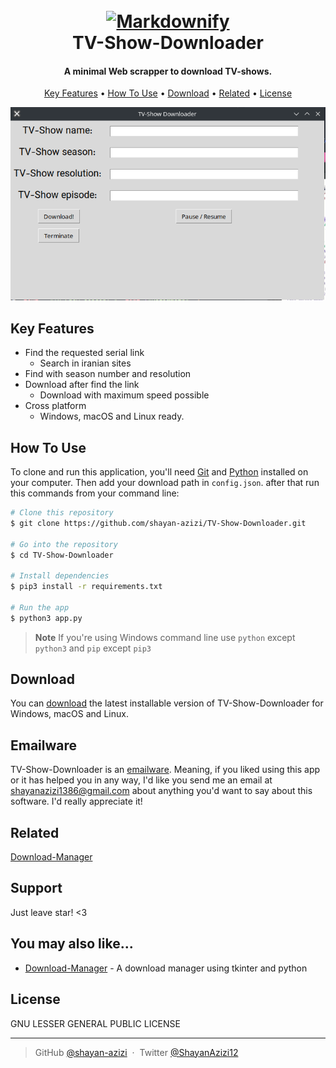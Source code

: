 <!-- # TV-Show-Downloader
I was a little lazy in downloading the series I wanted. So I made it automatic.

## How to use
- Download or clone the project
- Go to the project folder and type `pip install -r requirements.txt`
- Then add your download path in config.json
- Type `python3 main.py` in command line and run the project
- Enjoy! -->


<h1 align="center">
  <br>
  <a href="https://github.com/shayan-azizi/tv-show-downloader"><img src="https://freeiconshop.com/wp-content/uploads/edd/download-flat.png" alt="Markdownify" width="200"></a>
  <br>
  TV-Show-Downloader
  <br>
</h1>

<h4 align="center">A minimal Web scrapper to download TV-shows.</h4>

<p align="center">
  <a href="#key-features">Key Features</a> •
  <a href="#how-to-use">How To Use</a> •
  <a href="#download">Download</a> •
  <a href="#related">Related</a> •
  <a href="#license">License</a>
</p>

![screenshot](assets/screen-shot.png)

## Key Features

* Find the requested serial link 
  - Search in iranian sites
* Find with season number and resolution
* Download after find the link
  - Download with maximum speed possible
* Cross platform
  - Windows, macOS and Linux ready.

## How To Use

To clone and run this application, you'll need [Git](https://git-scm.com) and [Python](https://python.org/downloads)  installed on your computer. Then add your download path in `config.json`. after that run this commands from your command line:

```bash
# Clone this repository
$ git clone https://github.com/shayan-azizi/TV-Show-Downloader.git

# Go into the repository
$ cd TV-Show-Downloader

# Install dependencies
$ pip3 install -r requirements.txt

# Run the app
$ python3 app.py
```

> **Note**
> If you're using Windows command line use `python` except `python3` and `pip` except `pip3`


## Download

You can [download](https://github.com/shayan-azizi/TV-Show-Downloader/archive/refs/heads/main.zip) the latest installable version of TV-Show-Downloader for Windows, macOS and Linux.

## Emailware

TV-Show-Downloader is an [emailware](https://en.wiktionary.org/wiki/emailware). Meaning, if you liked using this app or it has helped you in any way, I'd like you send me an email at <shayanazizi1386@gmail.com> about anything you'd want to say about this software. I'd really appreciate it!

## Related

[Download-Manager](https://github.com/hooman734/Download-Manager)
## Support

Just leave star! <3

## You may also like...

- [Download-Manager](https://github.com/hooman734/Download-Manager) - A download manager using tkinter and python


## License

GNU LESSER GENERAL PUBLIC LICENSE


---

> GitHub [@shayan-azizi](https://github.com/shayan-azizi) &nbsp;&middot;&nbsp;
> Twitter [@ShayanAzizi12](https://twitter.com/ShayanAzizi12)

